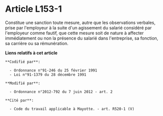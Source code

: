 # Article L153-1

Constitue une sanction toute mesure, autre que les observations verbales, prise par l'employeur à la suite d'un agissement du
salarié considéré par l'employeur comme fautif, que cette mesure soit de nature à affecter immédiatement ou non la présence
du salarié dans l'entreprise, sa fonction, sa carrière ou sa rémunération.

**Liens relatifs à cet article**

	**Codifié par**:

	  - Ordonnance n°91-246 du 25 février 1991
	  - Loi n°91-1379 du 28 décembre 1991

	**Modifié par**:

	  - Ordonnance n°2012-792 du 7 juin 2012 - art. 2

	**Cité par**:

	  - Code du travail applicable à Mayotte. - art. R520-1 (V)
